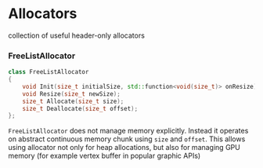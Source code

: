 # Allocators
collection of useful header-only allocators

### FreeListAllocator
```cpp
class FreeListAllocator
{
    void Init(size_t initialSize, std::function<void(size_t)> onResize);
    void Resize(size_t newSize);
    size_t Allocate(size_t size);
    size_t Deallocate(size_t offset);
};
```
`FreeListAllocator` does not manage memory explicitly. Instead it operates on abstract continuous memory chunk using `size` and `offset`. This allows using allocator not only for heap allocations, but also for managing GPU memory (for example vertex buffer in popular graphic APIs)
